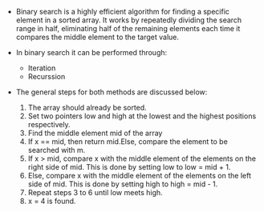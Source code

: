 - Binary search is a highly efficient algorithm for finding a specific element in a sorted array. It works by repeatedly dividing the search range in half, eliminating half of the remaining elements each time it compares the middle element to the target value.
- In binary search it can be performed through:
    - Iteration
    - Recurssion

- The general steps for both methods are discussed below:
    1. The array should already be sorted.
    2. Set two pointers low and high at the lowest and the highest positions respectively.
    3. Find the middle element mid of the array
    4. If x == mid, then return mid.Else, compare the element to be searched with m.
    5. If x > mid, compare x with the middle element of the elements on the right side of mid. This is done by setting low to low = mid + 1.
    6. Else, compare x with the middle element of the elements on the left side of mid. This is done by setting high to high = mid - 1.
    7. Repeat steps 3 to 6 until low meets high.
    8. x = 4 is found.